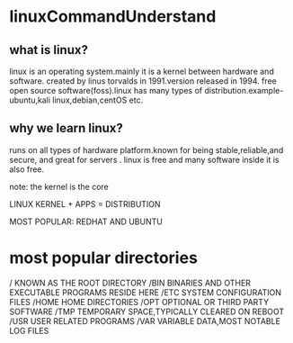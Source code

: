 # linuxCommandUnderstand

## what  is linux?

linux is an operating system.mainly it is a kernel between hardware and software. created by linus torvalds in 1991.version released in 1994. free open source software(foss).linux has many types of distribution.example-ubuntu,kali linux,debian,centOS etc.

## why we learn linux?
runs on all types of hardware platform.known for being stable,reliable,and secure, and great for servers . linux is free and many software inside it is also free.

note: the kernel is the core 

LINUX KERNEL + APPS = DISTRIBUTION

MOST POPULAR: REDHAT AND UBUNTU

# most popular directories

/        KNOWN AS THE ROOT DIRECTORY
/BIN     BINARIES AND OTHER EXECUTABLE PROGRAMS RESIDE HERE 
/ETC     SYSTEM CONFIGURATION FILES
/HOME    HOME DIRECTORIES
/OPT     OPTIONAL OR THIRD PARTY SOFTWARE 
/TMP     TEMPORARY SPACE,TYPICALLY CLEARED ON REBOOT
/USR     USER RELATED PROGRAMS
/VAR     VARIABLE DATA,MOST NOTABLE LOG FILES


